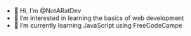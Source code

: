 - 👋 Hi, I’m @NotARatDev
- 👀 I’m interested in learning the basics of web development
- 🌱 I’m currently learning JavaScript using FreeCodeCampe

<!---
NotARatDev/NotARatDev is a ✨ special ✨ repository because its `README.md` (this file) appears on your GitHub profile.
You can click the Preview link to take a look at your changes.
--->
